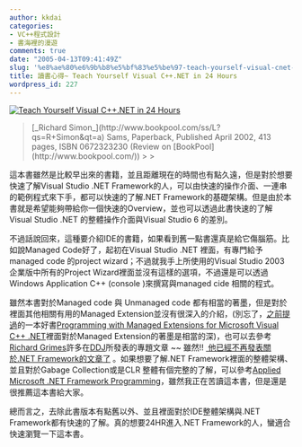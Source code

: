 ```yaml
---
author: kkdai
categories:
- VC++程式設計
- 書海裡的漫遊
comments: true
date: "2005-04-13T09:41:49Z"
slug: '%e8%ae%80%e6%9b%b8%e5%bf%83%e5%be%97-teach-yourself-visual-cnet-in-24-hours'
title: 讀書心得~ Teach Yourself Visual C++.NET in 24 Hours
wordpress_id: 227
---
```


[![Teach Yourself Visual C++.NET in 24 Hours](http://www.evanlin.com/blog/archives/20050413/book.gif)](http://www.bookpool.com/sm/0672323230)

<blockquote>[_Richard Simon_](http://www.bookpool.com/ss/L?qs=R+Simon&qt=a)  
Sams, Paperback, Published April 2002, 413 pages, ISBN 0672323230  
(Review on [BookPool](http://www.bookpool.com/))
> 
> </blockquote>

這本書雖然是比較早出來的書籍，並且距離現在的時間也有點久遠，但是對於想要快速了解Visual Studio .NET Framework的人，可以由快速的操作介面、一連串的範例程式來下手，都可以快速的了解.NET Framework的基礎架構。但是由於本書就是希望能夠帶給你一個快速的Overview，並也可以透過此書快速的了解Visual Studio .NET 的整體操作介面與Visual Studio 6 的差別。

不過話說回來，這種要介紹IDE的書籍，如果看到舊一點書還真是給它傷腦筋。比如說Managed Code好了，起初在Visual Studio .NET 裡面，有專門給予 managed code 的project wizard；不過就我手上所使用的Visual Studio 2003 企業版中所有的Project Wizard裡面並沒有這樣的選項，不過還是可以透過 Windows Application C++ (console )來撰寫與managed cide 相關的程式。

雖然本書對於Managed code 與 Unmanaged code 都有相當的著墨，但是對於裡面其他相關有用的Managed Extension並沒有很深入的介紹，(別忘了，[之前提過](http://www.evanlin.com/blog/archives/000273.html#entry)的一本好書[Programming with Managed Extensions for Microsoft Visual C++ .NET](http://www.amazon.com/exec/obidos/tg/detail/-/0735617244/qid=1111132667/sr=8-1/ref=sr_8_xs_ap_i1_xgl14/104-8049485-0691166?v=glance&s=books&n=507846)裡面對於Managed Extension的著墨是相當的深)，也可以去參考[Richard Grimes](http://www.grimes.demon.co.uk/index.htm)許多在[DDJ](http://www.ddj.com/)所發表的專題文章 ~~ 雖然!! [ 他已經不再發表關於.NET Framework的文章了](http://www.ddj.com/documents/s=9211/ddj050201dnn/) 。如果想要了解.NET Framework裡面的整體架構、並且對於Gabage Collection或是CLR 整體有個完整的了解，可以參考[Applied Microsoft .NET Framework Programming](http://www.amazon.com/exec/obidos/tg/detail/-/0735614229/qid=1112118611/sr=8-1/ref=pd_csp_1/104-8049485-0691166?v=glance&s=books&n=507846)，雖然我正在苦讀這本書，但是還是很推薦這本書給大家。

總而言之，去除此書版本有點舊以外、並且裡面對於IDE整體架構與.NET Framework都有快速的了解。真的想要24HR進入.NET Framework的人，蠻適合快速瀏覽一下這本書。

